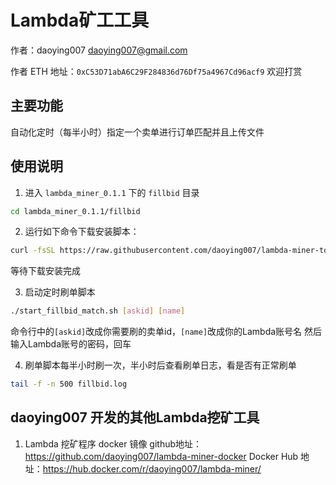 # Lambda矿工工具

作者：daoying007 <daoying007@gmail.com>

作者 ETH 地址：`0xC53D71abA6C29F284836d76Df75a4967Cd96acf9` 欢迎打赏

## 主要功能
自动化定时（每半小时）指定一个卖单进行订单匹配并且上传文件


## 使用说明

1. 进入 `lambda_miner_0.1.1` 下的 `fillbid` 目录
```bash
cd lambda_miner_0.1.1/fillbid
```

2. 运行如下命令下载安装脚本：
```bash
curl -fsSL https://raw.githubusercontent.com/daoying007/lambda-miner-tools/master/fillbid/install.sh | bash
```
等待下载安装完成

3. 启动定时刷单脚本
```bash
./start_fillbid_match.sh [askid] [name]
```
命令行中的`[askid]`改成你需要刷的卖单id，`[name]`改成你的Lambda账号名
然后输入Lambda账号的密码，回车

4. 刷单脚本每半小时刷一次，半小时后查看刷单日志，看是否有正常刷单
```bash
tail -f -n 500 fillbid.log
```

## daoying007 开发的其他Lambda挖矿工具

1. Lambda 挖矿程序 docker 镜像
github地址：https://github.com/daoying007/lambda-miner-docker
Docker Hub 地址：https://hub.docker.com/r/daoying007/lambda-miner/